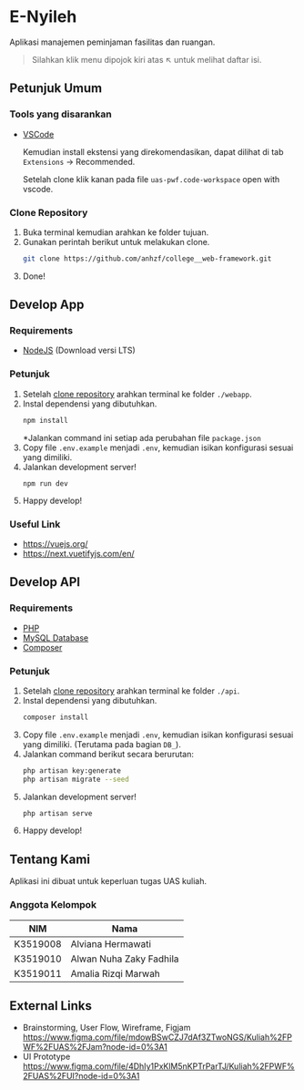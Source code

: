 # E-Nyileh

Aplikasi manajemen peminjaman fasilitas dan ruangan.

> Silahkan klik menu dipojok kiri atas ↖️ untuk melihat daftar isi.

## Petunjuk Umum

### Tools yang disarankan
- [VSCode](https://code.visualstudio.com/)

  Kemudian install ekstensi yang direkomendasikan, dapat dilihat di tab `Extensions` -> Recommended.

  Setelah clone klik kanan pada file `uas-pwf.code-workspace` open with vscode.


### Clone Repository
1. Buka terminal kemudian arahkan ke folder tujuan.
2. Gunakan perintah berikut untuk melakukan clone.
   ```bash
   git clone https://github.com/anhzf/college__web-framework.git
   ```
3. Done!


## Develop App

### Requirements
- [NodeJS](https://nodejs.org) (Download versi LTS)

### Petunjuk
1. Setelah [clone repository](#clone-repository) arahkan terminal ke folder `./webapp`.
2. Instal dependensi yang dibutuhkan.
   ```bash
   npm install
   ```
   *Jalankan command ini setiap ada perubahan file `package.json`
3. Copy file `.env.example` menjadi `.env`, kemudian isikan konfigurasi sesuai yang dimiliki.
4. Jalankan development server!
   ```
   npm run dev
   ```
5. Happy develop!

### Useful Link
- https://vuejs.org/
- https://next.vuetifyjs.com/en/


## Develop API

### Requirements
- [PHP](https://php.net/)
- [MySQL Database](https://www.mysql.com/)
- [Composer](https://getcomposer.org/)

### Petunjuk
1. Setelah [clone repository](#clone-repository) arahkan terminal ke folder `./api`.
2. Instal dependensi yang dibutuhkan.
   ```bash
   composer install
   ```
3. Copy file `.env.example` menjadi `.env`, kemudian isikan konfigurasi sesuai yang dimiliki. (Terutama pada bagian `DB_`).
4. Jalankan command berikut secara berurutan:
   ```bash
   php artisan key:generate
   php artisan migrate --seed
   ```
5. Jalankan development server!
   ```bash
   php artisan serve
   ```
6. Happy develop!

## Tentang Kami
Aplikasi ini dibuat untuk keperluan tugas UAS kuliah.

### Anggota Kelompok
| NIM      | Nama                    |
| -------- | ----------------------- |
| K3519008 | Alviana Hermawati       |
| K3519010 | Alwan Nuha Zaky Fadhila |
| K3519011 | Amalia Rizqi Marwah     |


## External Links
- Brainstorming, User Flow, Wireframe, Figjam
  https://www.figma.com/file/mdowBSwCZJ7dAf3ZTwoNGS/Kuliah%2FPWF%2FUAS%2FJam?node-id=0%3A1
- UI Prototype
  https://www.figma.com/file/4DhIy1PxKlM5nKPTrParTJ/Kuliah%2FPWF%2FUAS%2FUI?node-id=0%3A1
